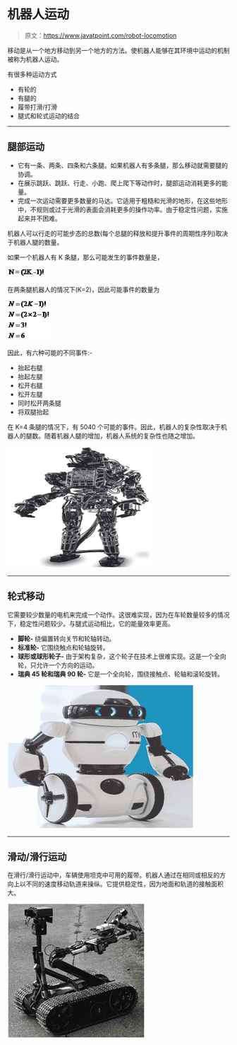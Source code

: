 # 机器人运动

> 原文：<https://www.javatpoint.com/robot-locomotion>

移动是从一个地方移动到另一个地方的方法。使机器人能够在其环境中运动的机制被称为机器人运动。

有很多种运动方式

*   有轮的
*   有腿的
*   履带打滑/打滑
*   腿式和轮式运动的结合

* * *

## 腿部运动

*   它有一条、两条、四条和六条腿。如果机器人有多条腿，那么移动就需要腿的协调。
*   在展示跳跃、跳跃、行走、小跑、爬上爬下等动作时，腿部运动消耗更多的能量。
*   完成一次运动需要更多数量的马达。它适用于粗糙和光滑的地形，在这些地形中，不规则或过于光滑的表面会消耗更多的操作功率。由于稳定性问题，实施起来并不困难。

机器人可以行走的可能步态的总数(每个总腿的释放和提升事件的周期性序列)取决于机器人腿的数量。

如果一个机器人有 K 条腿，那么可能发生的事件数量是，

![Robot Locomotion1](img/92b765d327e3c732cc356c84e2adbc69.png)

在两条腿机器人的情况下(K=2)，因此可能事件的数量为

![Robot Locomotion2](img/42400dd37ce90119cc05a72458f8ee31.png)

因此，有六种可能的不同事件:-

*   抬起右腿
*   抬起左腿
*   松开右腿
*   松开左腿
*   同时松开两条腿
*   将双腿抬起

在 K=4 条腿的情况下，有 5040 个可能的事件。因此，机器人的复杂性取决于机器人的腿数。随着机器人腿的增加，机器人系统的复杂性也随之增加。

![Robot Locomotion3](img/b2c2d2dec8f944ad8902291a191e4d43.png)

* * *

## 轮式移动

它需要较少数量的电机来完成一个动作。这很难实现，因为在车轮数量较多的情况下，稳定性问题较少。与腿式运动相比，它的能量效率更高。

*   **脚轮-** 绕偏置转向关节和轮轴转动。
*   **标准轮-** 它围绕触点和轮轴旋转。
*   **球形或球形轮子-** 由于架构复杂，这个轮子在技术上很难实现。这是一个全向轮，只允许一个方向的运动。
*   **瑞典 45 轮和瑞典 90 轮-** 它是一个全向轮，围绕接触点、轮轴和滚轮旋转。

![Robot Locomotion4](img/66aa4161ac21235985daed250e1f2f24.png)

* * *

## 滑动/滑行运动

在滑行/滑行运动中，车辆使用坦克中可用的履带。机器人通过在相同或相反的方向上以不同的速度移动轨道来操纵。它提供稳定性，因为地面和轨道的接触面积大。

![Robot Locomotion5](img/8549f54a90e278fba2a2ca41da2f4072.png)